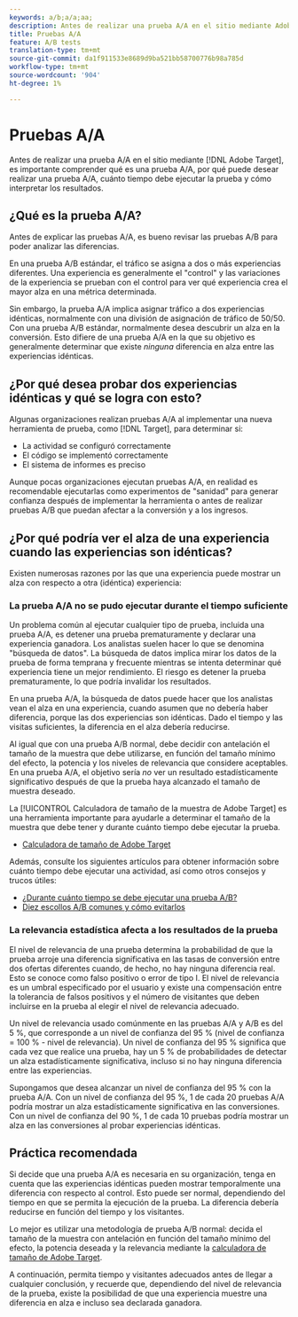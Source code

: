 ```yaml
---
keywords: a/b;a/a;aa;
description: Antes de realizar una prueba A/A en el sitio mediante Adobe Target, es importante comprender qué es una prueba A/A, por qué puede desear realizar una prueba A/A, cuánto tiempo debe ejecutar la prueba y cómo interpretar los resultados.
title: Pruebas A/A
feature: A/B tests
translation-type: tm+mt
source-git-commit: da1f911533e8689d9ba521bb58700776b98a785d
workflow-type: tm+mt
source-wordcount: '904'
ht-degree: 1%

---
```



# Pruebas A/A

Antes de realizar una prueba A/A en el sitio mediante [!DNL Adobe Target], es importante comprender qué es una prueba A/A, por qué puede desear realizar una prueba A/A, cuánto tiempo debe ejecutar la prueba y cómo interpretar los resultados.

## ¿Qué es la prueba A/A?

Antes de explicar las pruebas A/A, es bueno revisar las pruebas A/B para poder analizar las diferencias.

En una prueba A/B estándar, el tráfico se asigna a dos o más experiencias diferentes. Una experiencia es generalmente el &quot;control&quot; y las variaciones de la experiencia se prueban con el control para ver qué experiencia crea el mayor alza en una métrica determinada.

Sin embargo, la prueba A/A implica asignar tráfico a dos experiencias idénticas, normalmente con una división de asignación de tráfico de 50/50. Con una prueba A/B estándar, normalmente desea descubrir un alza en la conversión. Esto difiere de una prueba A/A en la que su objetivo es generalmente determinar que existe *ninguna* diferencia en alza entre las experiencias idénticas.

## ¿Por qué desea probar dos experiencias idénticas y qué se logra con esto?

Algunas organizaciones realizan pruebas A/A al implementar una nueva herramienta de prueba, como [!DNL Target], para determinar si:

* La actividad se configuró correctamente
* El código se implementó correctamente
* El sistema de informes es preciso

Aunque pocas organizaciones ejecutan pruebas A/A, en realidad es recomendable ejecutarlas como experimentos de &quot;sanidad&quot; para generar confianza después de implementar la herramienta o antes de realizar pruebas A/B que puedan afectar a la conversión y a los ingresos.

## ¿Por qué podría ver el alza de una experiencia cuando las experiencias son idénticas?

Existen numerosas razones por las que una experiencia puede mostrar un alza con respecto a otra (idéntica) experiencia:

### La prueba A/A no se pudo ejecutar durante el tiempo suficiente

Un problema común al ejecutar cualquier tipo de prueba, incluida una prueba A/A, es detener una prueba prematuramente y declarar una experiencia ganadora. Los analistas suelen hacer lo que se denomina &quot;búsqueda de datos&quot;. La búsqueda de datos implica mirar los datos de la prueba de forma temprana y frecuente mientras se intenta determinar qué experiencia tiene un mejor rendimiento. El riesgo es detener la prueba prematuramente, lo que podría invalidar los resultados.

En una prueba A/A, la búsqueda de datos puede hacer que los analistas vean el alza en una experiencia, cuando asumen que no debería haber diferencia, porque las dos experiencias son idénticas. Dado el tiempo y las visitas suficientes, la diferencia en el alza debería reducirse.

Al igual que con una prueba A/B normal, debe decidir con antelación el tamaño de la muestra que debe utilizarse, en función del tamaño mínimo del efecto, la potencia y los niveles de relevancia que considere aceptables. En una prueba A/A, el objetivo sería *no* ver un resultado estadísticamente significativo después de que la prueba haya alcanzado el tamaño de muestra deseado.

La [!UICONTROL Calculadora de tamaño de la muestra de Adobe Target] es una herramienta importante para ayudarle a determinar el tamaño de la muestra que debe tener y durante cuánto tiempo debe ejecutar la prueba.

* [Calculadora de tamaño de Adobe Target](/help/c-activities/t-test-ab/sample-size-determination.md#section_6B8725BD704C4AFE939EF2A6B6E834E6)

Además, consulte los siguientes artículos para obtener información sobre cuánto tiempo debe ejecutar una actividad, así como otros consejos y trucos útiles:

* [¿Durante cuánto tiempo se debe ejecutar una prueba A/B?](/help/c-activities/t-test-ab/sample-size-determination.md)
* [Diez escollos A/B comunes y cómo evitarlos](/help/c-activities/t-test-ab/common-ab-testing-pitfalls.md)

### La relevancia estadística afecta a los resultados de la prueba

El nivel de relevancia de una prueba determina la probabilidad de que la prueba arroje una diferencia significativa en las tasas de conversión entre dos ofertas diferentes cuando, de hecho, no hay ninguna diferencia real. Esto se conoce como falso positivo o error de tipo I. El nivel de relevancia es un umbral especificado por el usuario y existe una compensación entre la tolerancia de falsos positivos y el número de visitantes que deben incluirse en la prueba al elegir el nivel de relevancia adecuado.

Un nivel de relevancia usado comúnmente en las pruebas A/A y A/B es del 5 %, que corresponde a un nivel de confianza del 95 % (nivel de confianza = 100 % - nivel de relevancia). Un nivel de confianza del 95 % significa que cada vez que realice una prueba, hay un 5 % de probabilidades de detectar un alza estadísticamente significativa, incluso si no hay ninguna diferencia entre las experiencias.

Supongamos que desea alcanzar un nivel de confianza del 95 % con la prueba A/A. Con un nivel de confianza del 95 %, 1 de cada 20 pruebas A/A podría mostrar un alza estadísticamente significativa en las conversiones. Con un nivel de confianza del 90 %, 1 de cada 10 pruebas podría mostrar un alza en las conversiones al probar experiencias idénticas.

## Práctica recomendada

Si decide que una prueba A/A es necesaria en su organización, tenga en cuenta que las experiencias idénticas pueden mostrar temporalmente una diferencia con respecto al control. Esto puede ser normal, dependiendo del tiempo en que se permita la ejecución de la prueba. La diferencia debería reducirse en función del tiempo y los visitantes.

Lo mejor es utilizar una metodología de prueba A/B normal: decida el tamaño de la muestra con antelación en función del tamaño mínimo del efecto, la potencia deseada y la relevancia mediante la [calculadora de tamaño de Adobe Target](/help/c-activities/t-test-ab/sample-size-determination.md#section_6B8725BD704C4AFE939EF2A6B6E834E6).

A continuación, permita tiempo y visitantes adecuados antes de llegar a cualquier conclusión, y recuerde que, dependiendo del nivel de relevancia de la prueba, existe la posibilidad de que una experiencia muestre una diferencia en alza e incluso sea declarada ganadora.

